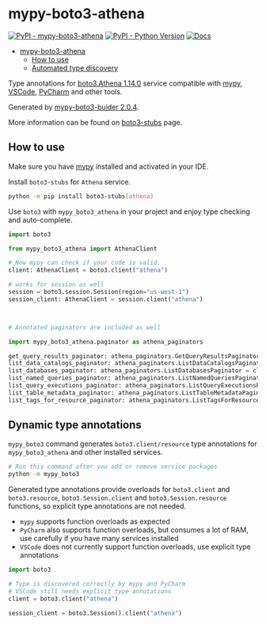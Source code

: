 # mypy-boto3-athena

[![PyPI - mypy-boto3-athena](https://img.shields.io/pypi/v/mypy-boto3-athena.svg?color=blue)](https://pypi.org/project/mypy-boto3-athena)
[![PyPI - Python Version](https://img.shields.io/pypi/pyversions/mypy-boto3-athena.svg?color=blue)](https://pypi.org/project/mypy-boto3-athena)
[![Docs](https://img.shields.io/readthedocs/mypy-boto3-builder.svg?color=blue)](https://mypy-boto3-builder.readthedocs.io/)

- [mypy-boto3-athena](#mypy-boto3-athena)
  - [How to use](#how-to-use)
  - [Automated type discovery](#automated-type-discovery)

Type annotations for
[boto3.Athena 1.14.0](https://boto3.amazonaws.com/v1/documentation/api/1.14.0/reference/services/athena.html#Athena) service
compatible with [mypy](https://github.com/python/mypy), [VSCode](https://code.visualstudio.com/),
[PyCharm](https://www.jetbrains.com/pycharm/) and other tools.

Generated by [mypy-boto3-buider 2.0.4](https://github.com/vemel/mypy_boto3_builder).

More information can be found on [boto3-stubs](https://pypi.org/project/boto3-stubs/) page.

## How to use

Make sure you have [mypy](https://github.com/python/mypy) installed and activated in your IDE.

Install `boto3-stubs` for `Athena` service.

```bash
python -m pip install boto3-stubs[athena]
```

Use `boto3` with `mypy_boto3_athena` in your project and enjoy type checking and auto-complete.

```python
import boto3

from mypy_boto3_athena import AthenaClient

# Now mypy can check if your code is valid.
client: AthenaClient = boto3.client("athena")

# works for session as well
session = boto3.session.Session(region="us-west-1")
session_client: AthenaClient = session.client("athena")



# Annotated paginators are included as well

import mypy_boto3_athena.paginator as athena_paginators

get_query_results_paginator: athena_paginators.GetQueryResultsPaginator = client.get_paginator("get_query_results")
list_data_catalogs_paginator: athena_paginators.ListDataCatalogsPaginator = client.get_paginator("list_data_catalogs")
list_databases_paginator: athena_paginators.ListDatabasesPaginator = client.get_paginator("list_databases")
list_named_queries_paginator: athena_paginators.ListNamedQueriesPaginator = client.get_paginator("list_named_queries")
list_query_executions_paginator: athena_paginators.ListQueryExecutionsPaginator = client.get_paginator("list_query_executions")
list_table_metadata_paginator: athena_paginators.ListTableMetadataPaginator = client.get_paginator("list_table_metadata")
list_tags_for_resource_paginator: athena_paginators.ListTagsForResourcePaginator = client.get_paginator("list_tags_for_resource")
```

## Dynamic type annotations

`mypy_boto3` command generates `boto3.client/resource` type annotations for
`mypy_boto3_athena` and other installed services.

```bash
# Run this command after you add or remove service packages
python -m mypy_boto3
```

Generated type annotations provide overloads for `boto3.client` and `boto3.resource`,
`boto3.Session.client` and `boto3.Session.resource` functions,
so explicit type annotations are not needed.

- `mypy` supports function overloads as expected
- `PyCharm` also supports function overloads, but consumes a lot of RAM, use carefully if you have many services installed
- `VSCode` does not currently support function overloads, use explicit type annotations

```python
import boto3

# Type is discovered correctly by mypy and PyCharm
# VSCode still needs explicit type annotations
client = boto3.client("athena")

session_client = boto3.Session().client("athena")
```